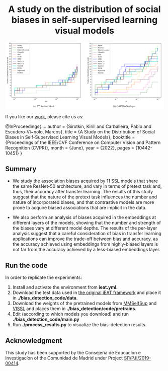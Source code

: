 <h1 align="center">
A study on the distribution of social biases in self-supervised learning visual models
</h1>

![Number of biases at different values of the thresholding parameter](header.PNG)

If you like our [work](https://openaccess.thecvf.com/content/CVPR2022/papers/Sirotkin_A_Study_on_the_Distribution_of_Social_Biases_in_Self-Supervised_CVPR_2022_paper.pdf), please cite us as: 

@InProceedings{....
    author    = {Sirotkin, Kirill and Carballeira, Pablo and Escudero-Vi\~nolo, Marcos},
    title     = {A Study on the Distribution of Social Biases in Self-Supervised Learning Visual Models},
    booktitle = {Proceedings of the IEEE/CVF Conference on Computer Vision and Pattern Recognition (CVPR)},
    month     = {June},
    year      = {2022},
    pages     = {10442-10451}
}

## Summary 

- We study the association biases acquired by 11 SSL models that share the same ResNet-50 architecture, and vary in terms of pretext task and, thus, their accuracy after transfer learning. The results of this study suggest that the nature of the pretext task influences the number and nature of incorporated biases, and that contrastive models are more prone to acquire  biased associations that are implicit in the data.
    
- We also perform an analysis of biases acquired in the embeddings at different layers of the models, showing that the number and strength of the biases vary at different model depths.  The results of the per-layer analysis suggest that a careful consideration of bias in transfer learning applications can improve the trade-off between bias and accuracy, as the accuracy achieved using embeddings from highly-biased layers is not far from the accuracy achieved by a less-biased embeddings layer.
 
## Run the code

In order to replicate the experiments:
1. Install and activate the environment from **ieat.yml**.
2. Download the test data used in [the original iEAT framework](https://github.com/ryansteed/ieat/tree/master/data) and place it in **./bias_detection_code/data**.
3. Download the weights of the pretrained models from [MMSelfSup](https://github.com/open-mmlab/mmselfsup/blob/master/docs/en/model_zoo.md) and [VISSL](https://github.com/facebookresearch/vissl/blob/main/MODEL_ZOO.md) and
places them in **./bias_detection/code/pretrains**.
4. Edit (according to which models you download) and run **./bias_detection_code/main.py**
5. Run **./process_results.py** to visualize the bias-detection results. 


## Acknowledgment
This study has been supported by the Consejeŕıa de Educacíon e Investigacíon of the Comunidad de Madrid under Project [SI1/PJI/2019-00414](http://www-vpu.eps.uam.es/projects/aiseeme/).

